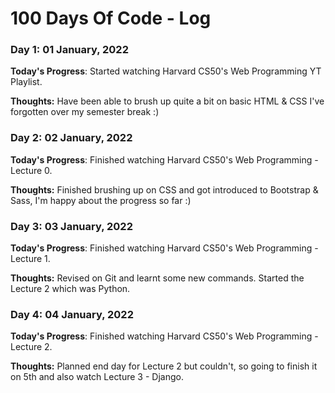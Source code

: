 # 100 Days Of Code - Log

### Day 1: 01 January, 2022 

**Today's Progress**: Started watching Harvard CS50's Web Programming YT Playlist.

**Thoughts:** Have been able to brush up quite a bit on basic HTML & CSS I've forgotten over my semester break :)


### Day 2: 02 January, 2022 

**Today's Progress**: Finished watching Harvard CS50's Web Programming - Lecture 0.

**Thoughts:** Finished brushing up on CSS and got introduced to Bootstrap & Sass, I'm happy about the progress so far :)

### Day 3: 03 January, 2022 

**Today's Progress**: Finished watching Harvard CS50's Web Programming - Lecture 1.

**Thoughts:** Revised on Git and learnt some new commands. Started the Lecture 2 which was Python. 

### Day 4: 04 January, 2022 

**Today's Progress**: Finished watching Harvard CS50's Web Programming - Lecture 2.

**Thoughts:** Planned end day for Lecture 2 but couldn't, so going to finish it on 5th and also watch Lecture 3 - Django.
